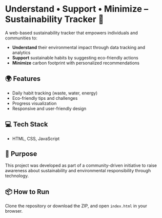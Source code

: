 # Understand • Support • Minimize – Sustainability Tracker 🌱

A web-based sustainability tracker that empowers individuals and communities to:

- **Understand** their environmental impact through data tracking and analytics  
- **Support** sustainable habits by suggesting eco-friendly actions  
- **Minimize** carbon footprint with personalized recommendations

## 🌍 Features
- Daily habit tracking (waste, water, energy)
- Eco-friendly tips and challenges
- Progress visualization 
- Responsive and user-friendly design

## 💻 Tech Stack
- HTML, CSS, JavaScript

## 🚀 Purpose
This project was developed as part of a community-driven initiative to raise awareness about sustainability and environmental responsibility through technology.

## 📦 How to Run
Clone the repository or download the ZIP, and open `index.html` in your browser.
